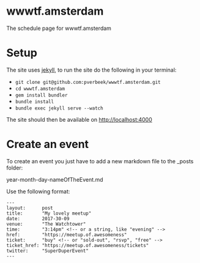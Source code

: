 wwwtf.amsterdam
=============

The schedule page for wwwtf.amsterdam

Setup
=====

The site uses [jekyll](http://jekyllrb.com), to run the site do the following in your
terminal:

* `git clone git@github.com:pverbeek/wwwtf.amsterdam.git`
* `cd wwwtf.amsterdam`
* `gem install bundler`
* `bundle install`
* `bundle exec jekyll serve --watch`

The site should then be available on [http://localhost:4000](http://localhost:4000)

Create an event
===============

To create an event you just have to add a new markdown file to the _posts folder:

year-month-day-nameOfTheEvent.md

Use the following format:

```
---
layout:      post
title:       "My lovely meetup"
date:        2017-30-09
venue:       "The Watchtower"
time:        "3:14pm" <!-- or a string, like "evening" -->
href:        "https://meetup.of.awesomeness"
ticket:      "buy" <!-- or "sold-out", "rsvp", "free" -->
ticket_href: "https://meetup.of.awesomeness/tickets"
twitter:     "SuperDuperEvent"
---
```
